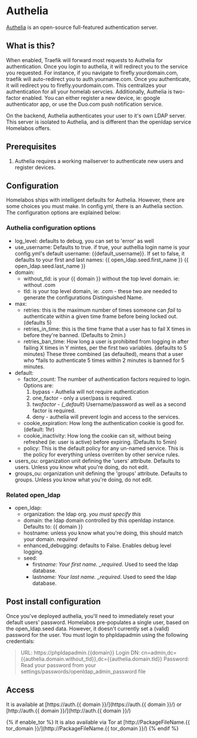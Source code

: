 # Authelia

[Authelia](https://www.authelia.com) is an open-source full-featured authentication server.

## What is this?

When enabled, Traefik will forward most requests to Authelia for authentication. Once you login to authelia, it will redirect you to the service you requested. For instance, if you navigate to firefly.yourdomain.com, traefik will auto-redirect you to auth.yourname.com. Once you authenticate, it will redirect you to firefly.yourdomain.com. This centralizes your authentication for all your homelab servcies. Additionally, Authelia is two-factor enabled. You can either register a new device, ie: google authenticator app, or use the Duo.com push notification service.

On the backend, Authelia authenticates your user to it's own LDAP server. This server is isolated to Authelia, and is different than the openldap service Homelabos offers.

## Prerequisites

1. Authelia requires a working mailserver to authenticate new users and register devices.

## Configuration

Homelabos ships with intelligent defaults for Authelia. However, there are some choices you must make. In config.yml, there is an Authelia section. The configuration options are explained below:

### Authelia configuration options

- log_level: defaults to debug, you can set to 'error' as well
- use_username: Defaults to true. if true, your authellia login name is your config.yml's default username: {{default_username}}. If set to false, it defaults to your first and last names: {{ open_ldap.seed.first_name }} {{ open_ldap.seed.last_name }}
- domain:
  - without_tld: is your {{ domain }} without the top level domain. ie: without .com
  - tld: is your top level domain, ie: .com - these two are needed to generate the configurations Distinguished Name.
- max:
  - retries: this is the maximum number of times someone can _fail_ to authenticate within a given time frame before being locked out. (defaults 5)
  - retries_in_time: this is the time frame that a user has to fail X times in before they're banned. (Defaults to 2min.)
  - retries_ban_time: How long a user is prohibited from logging in after failing X times in Y mintes, per the first two variables. (defaults to 5 minutes) These three combined (as defaulted), means that a user who \*fails to authenticate 5 times within 2 minutes is banned for 5 minutes.
- default:
  - factor_count: The number of authentication factors required to login. Options are:
    1. bypass - Authelia will not require authentication
    2. one_factor - only a user/pass is required.
    3. two*factor - (\_default*) Username/password as well as a second factor is required.
    4. deny - authelia will prevent login and access to the services.
  - cookie_expiration: How long the authentication cookie is good for. (default: 1hr)
  - cookie_inactivity: How long the cookie can sit, without being refreshed (ie: user is active) before expiring. (Defaults to 5min)
  - policy: This is the default policy for any un-named service. This is the policy for everything unless overriten by other service rules.
- users_ou: organization unit defining the 'users' attribute. Defaults to users. Unless you know what you're doing, do not edit.
- groups_ou: organization unit defining the 'groups' attribute. Defaults to groups. Unless you know what you're doing, do not edit.

### Related open_ldap

- open_ldap:
  - organization: the ldap org. _you must specify this_
  - domain: the ldap domain controlled by this openldap instance. Defaults to: {{ domain }}
  - hostname: unless you know what you're doing, this should match your domain. _required_
  - enhanced_debugging: defaults to False. Enables debug level logging.
  - seed:
    - first*name: Your first name. \_required*. Used to seed the ldap database.
    - last*name: Your last name. \_required*. Used to seed the ldap database.

## Post install configuration

Once you've deployed authelia, you'll need to immediately reset your default users' password. Homelabos pre-populates a single user, based on the open_ldap.seed data. However, it doesn't currently set a (valid) password for the user. You must login to phpldapadmin using the following credentials:

> URL: https://phpldapadmin.{{domain}}
> Login DN: cn=admin,dc={{authelia.domain.without_tld}},dc={{authelia.domain.tld}}
> Password: Read your password from your settings/passwords/openldap_admin_password file

## Access

It is available at [https://auth.{{ domain }}/](https://auth.{{ domain }}/) or [http://auth.{{ domain }}/](http://auth.{{ domain }}/)

{% if enable_tor %}
It is also available via Tor at [http://PackageFileName.{{ tor_domain }}/](http://PackageFileName.{{ tor_domain }}/)
{% endif %}
